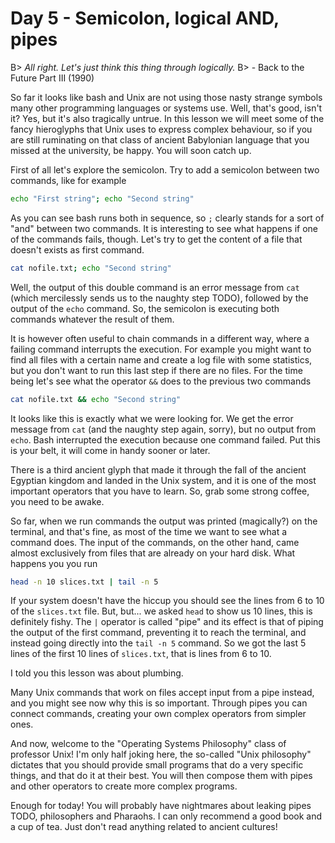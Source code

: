 # Day 5 - Semicolon, logical AND, pipes

B> _All right. Let's just think this thing through logically._
B> - Back to the Future Part III (1990)

So far it looks like bash and Unix are not using those nasty strange symbols many other programming languages or systems use. Well, that's good, isn't it? Yes, but it's also tragically untrue. In this lesson we will meet some of the fancy hieroglyphs that Unix uses to express complex behaviour, so if you are still ruminating on that class of ancient Babylonian language that you missed at the university, be happy. You will soon catch up.

First of all let's explore the semicolon. Try to add a semicolon between two commands, like for example

``` sh
echo "First string"; echo "Second string"
```

As you can see bash runs both in sequence, so `;` clearly stands for a sort of "and" between two commands. It is interesting to see what happens if one of the commands fails, though. Let's try to get the content of a file that doesn't exists as first command.

``` sh
cat nofile.txt; echo "Second string"
```

Well, the output of this double command is an error message from `cat` (which mercilessly sends us to the naughty step TODO), followed by the output of the `echo` command. So, the semicolon is executing both commands whatever the result of them.

It is however often useful to chain commands in a different way, where a failing command interrupts the execution. For example you might want to find all files with a certain name and create a log file with some statistics, but you don't want to run this last step if there are no files. For the time being let's see what the operator `&&` does to the previous two commands

``` sh
cat nofile.txt && echo "Second string"
```

It looks like this is exactly what we were looking for. We get the error message from `cat` (and the naughty step again, sorry), but no output from `echo`. Bash interrupted the execution because one command failed. Put this is your belt, it will come in handy sooner or later.

There is a third ancient glyph that made it through the fall of the ancient Egyptian kingdom and landed in the Unix system, and it is one of the most important operators that you have to learn. So, grab some strong coffee, you need to be awake.

So far, when we run commands the output was printed (magically?) on the terminal, and that's fine, as most of the time we want to see what a command does. The input of the commands, on the other hand, came almost exclusively from files that are already on your hard disk. What happens you you run

``` sh
head -n 10 slices.txt | tail -n 5
```

If your system doesn't have the hiccup you should see the lines from 6 to 10 of the `slices.txt` file. But, but... we asked `head` to show us 10 lines, this is definitely fishy. The `|` operator is called "pipe" and its effect is that of piping the output of the first command, preventing it to reach the terminal, and instead going directly into the `tail -n 5` command. So we got the last 5 lines of the first 10 lines of `slices.txt`, that is lines from 6 to 10. 

I told you this lesson was about plumbing. 

Many Unix commands that work on files accept input from a pipe instead, and you might see now why this is so important. Through pipes you can connect commands, creating your own complex operators from simpler ones.

And now, welcome to the "Operating Systems Philosophy" class of professor Unix! I'm only half joking here, the so-called "Unix philosophy" dictates that you should provide small programs that do a very specific things, and that do it at their best. You will then compose them with pipes and other operators to create more complex programs.

Enough for today! You will probably have nightmares about leaking pipes TODO, philosophers and Pharaohs. I can only recommend a good book and a cup of tea. Just don't read anything related to ancient cultures!
